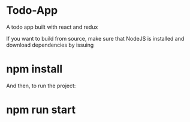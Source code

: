 # Todo-App
A todo app built with react and redux

If you want to build from source, make sure that NodeJS is installed and download dependencies by issuing
 # npm install
And then, to run the project:
 # npm run start
